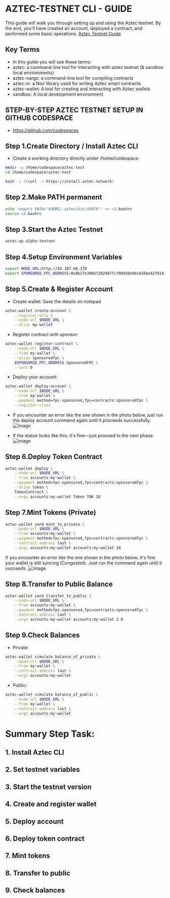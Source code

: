 # AZTEC-TESTNET CLI - GUIDE
This guide will walk you through setting up and using the Aztec testnet. By the end, you'll have created an account, deployed a contract, and performed some basic operations.
[Aztec Testnet Guide](https://docs.aztec.network/developers/guides/getting_started_on_testnet)

## Key Terms
- In this guide you will see these terms:
- aztec: a command-line tool for interacting with aztec testnet (& sandbox local environments)
- aztec-nargo: a command-line tool for compiling contracts
- aztec.nr: a Noir library used for writing Aztec smart contracts
- aztec-wallet: A tool for creating and interacting with Aztec wallets
- sandbox: A local development environment


## STEP-BY-STEP AZTEC TESTNET SETUP IN GITHUB CODESPACE
- https://github.com/codespaces


## Step 1.Create Directory / Install Aztec CLI
- Create a working directory directly under /home/codespace:
```bash
mkdir -p /home/codespace/aztec-test
cd /home/codespace/aztec-test
```

```bash
bash -i <(curl -s https://install.aztec.network)
```
## Step 2.Make PATH permanent
```bash
echo 'export PATH="$HOME/.aztec/bin:$PATH"' >> ~/.bashrc
source ~/.bashrc
```

## Step 3.Start the Aztec Testnet
```bash
aztec-up alpha-testnet
```

## Step 4.Setup Environment Variables
```bash
export NODE_URL=http://34.107.66.170
export SPONSORED_FPC_ADDRESS=0x0b27e30667202907fc700d50e9bc816be42f8141fae8b9f2281873dbdb9fc2e5
```


## Step 5.Create & Register Account
- Create wallet: Save the details on notepad
```bash
aztec-wallet create-account \
    --register-only \
    --node-url $NODE_URL \
    --alias my-wallet
```
- Register contract with sponsor:
```bash
aztec-wallet register-contract \
    --node-url $NODE_URL \
    --from my-wallet \
    --alias sponsoredfpc \
    $SPONSORED_FPC_ADDRESS SponsoredFPC \
    --salt 0
```
- Deploy your account:
```bash
aztec-wallet deploy-account \
    --node-url $NODE_URL \
    --from my-wallet \
    --payment method=fpc-sponsored,fpc=contracts:sponsoredfpc \
    --register-class
```

- If you encounter an error like the one shown in the photo below, just run the deploy account command again until it proceeds successfully.
![image](https://github.com/user-attachments/assets/d92eb52b-9a71-4078-be1c-fcfb362047e6)


- If the status looks like this, it's fine—just proceed to the next phase.
![image](https://github.com/user-attachments/assets/204e5412-5ff7-4310-b34b-921d3098382c)

## Step 6.Deploy Token Contract
```bash
aztec-wallet deploy \
    --node-url $NODE_URL \
    --from accounts:my-wallet \
    --payment method=fpc-sponsored,fpc=contracts:sponsoredfpc \
    --alias token \
    TokenContract \
    --args accounts:my-wallet Token TOK 18
```

## Step 7.Mint Tokens (Private)
```bash
aztec-wallet send mint_to_private \
    --node-url $NODE_URL \
    --from accounts:my-wallet \
    --payment method=fpc-sponsored,fpc=contracts:sponsoredfpc \
    --contract-address last \
    --args accounts:my-wallet accounts:my-wallet 10
```
If you encounter an error like the one shown in the photo below, it's fine your wallet  is still syncing (Congested). Just run the command again until it succeeds. 
![image](https://github.com/user-attachments/assets/b1dd0c2b-2c42-43a6-b9e7-854f93b31d5d)

## Step 8.Transfer to Public Balance
```bash
aztec-wallet send transfer_to_public \
    --node-url $NODE_URL \
    --from accounts:my-wallet \
    --payment method=fpc-sponsored,fpc=contracts:sponsoredfpc \
    --contract-address last \
    --args accounts:my-wallet accounts:my-wallet 2 0
```

## Step 9.Check Balances
- Private:
```bash
aztec-wallet simulate balance_of_private \
    --node-url $NODE_URL \
    --from my-wallet \
    --contract-address last \
    --args accounts:my-wallet
```
- Public:
```bash
aztec-wallet simulate balance_of_public \
    --node-url $NODE_URL \
    --from my-wallet \
    --contract-address last \
    --args accounts:my-wallet
```




# Summary Step Task:
## 1.	Install Aztec CLI
## 2.	Set testnet variables
## 3.	Start the testnet version
## 4.	Create and register wallet
## 5.	Deploy account
## 6.	Deploy token contract
## 7.	Mint tokens
## 8.	Transfer to public
## 9.	Check balances














